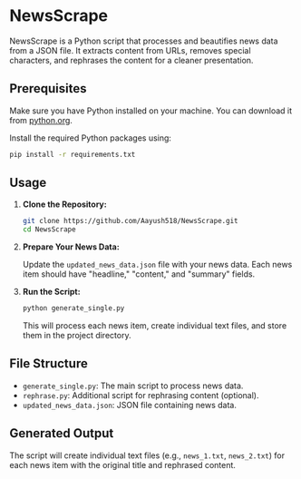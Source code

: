 
# NewsScrape

NewsScrape is a Python script that processes and beautifies news data from a JSON file. It extracts content from URLs, removes special characters, and rephrases the content for a cleaner presentation.

## Prerequisites

Make sure you have Python installed on your machine. You can download it from [python.org](https://www.python.org/downloads/).

Install the required Python packages using:

```bash
pip install -r requirements.txt
```

## Usage

1. **Clone the Repository:**

    ```bash
    git clone https://github.com/Aayush518/NewsScrape.git
    cd NewsScrape
    ```

2. **Prepare Your News Data:**

    Update the `updated_news_data.json` file with your news data. Each news item should have "headline," "content," and "summary" fields.

3. **Run the Script:**

    ```bash
    python generate_single.py
    ```

    This will process each news item, create individual text files, and store them in the project directory.

## File Structure

- `generate_single.py`: The main script to process news data.
- `rephrase.py`: Additional script for rephrasing content (optional).
- `updated_news_data.json`: JSON file containing news data.

## Generated Output

The script will create individual text files (e.g., `news_1.txt`, `news_2.txt`) for each news item with the original title and rephrased content.

